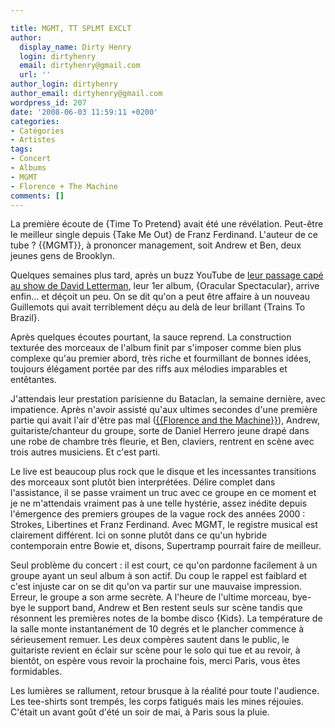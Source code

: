 ```yaml
---

title: MGMT, TT SPLMT EXCLT
author:
  display_name: Dirty Henry
  login: dirtyhenry
  email: dirtyhenry@gmail.com
  url: ''
author_login: dirtyhenry
author_email: dirtyhenry@gmail.com
wordpress_id: 207
date: '2008-06-03 11:59:11 +0200'
categories:
- Catégories
- Artistes
tags:
- Concert
- Albums
- MGMT
- Florence + The Machine
comments: []
---
```

La première écoute de {Time To Pretend} avait été une révélation. Peut-être le meilleur single depuis {Take Me Out} de Franz Ferdinand. L'auteur de ce tube ? {{MGMT}}, à prononcer management, soit Andrew et Ben, deux jeunes gens de Brooklyn.

Quelques semaines plus tard, après un buzz YouTube de <a href="http://www.youtube.com/watch?v=XqzoRQv2UIU" title="MGMT chez Letterman avec des capes">leur passage capé au show de David Letterman</a>, leur 1er album, {Oracular Spectacular}, arrive enfin... et déçoit un peu. On se dit qu'on a peut être affaire à un nouveau Guillemots qui avait terriblement déçu au delà de leur brillant {Trains To Brazil}.

Après quelques écoutes pourtant, la sauce reprend. La construction texturée des morceaux de l'album finit par s'imposer comme bien plus complexe qu'au premier abord, très riche et fourmillant de bonnes idées, toujours élégament portée par des riffs aux mélodies imparables et entêtantes.

J'attendais leur prestation parisienne du Bataclan, la semaine dernière, avec impatience. Après n'avoir assisté qu'aux ultimes secondes d'une première partie qui avait l'air d'être pas mal (<a href="http://www.myspace.com/florenceandthemachinemusic" title="MySpace">{{Florence and the Machine}}</a>), Andrew, guitariste/chanteur du groupe, sorte de Daniel Herrero jeune drapé dans une robe de chambre très fleurie, et Ben, claviers, rentrent en scène avec trois autres musiciens. Et c'est parti.

Le live est beaucoup plus rock que le disque et les incessantes transitions des morceaux sont plutôt bien interprétées. Délire complet dans l'assistance, il se passe vraiment un truc avec ce groupe en ce moment et je ne m'attendais vraiment pas à une telle hystérie, assez inédite depuis l'émergence des premiers groupes de la vague rock des années 2000 : Strokes, Libertines et Franz Ferdinand. Avec MGMT, le registre musical est clairement différent. Ici on sonne plutôt dans ce qu'un hybride contemporain entre Bowie et, disons, Supertramp pourrait faire de meilleur.

Seul problème du concert : il est court, ce qu'on pardonne facilement à un groupe ayant un seul album à son actif. Du coup le rappel est faiblard et c'est injuste car on se dit qu'on va partir sur une mauvaise impression. Erreur, le groupe a son arme secrète. A l'heure de l'ultime morceau, bye-bye le support band, Andrew et Ben restent seuls sur scène tandis que résonnent les premières notes de la bombe disco {Kids}. La température de la salle monte instantanément de 10 degrés et le plancher commence à sérieusement remuer. Les deux compères sautent dans le public, le guitariste revient en éclair sur scène pour le solo qui tue et au revoir, à bientôt, on espère vous revoir la prochaine fois, merci Paris, vous êtes formidables.

Les lumières se rallument, retour brusque à la réalité pour toute l'audience. Les tee-shirts sont trempés, les corps fatigués mais les mines réjouies. C'était un avant goût d'été un soir de mai, à Paris sous la pluie.
